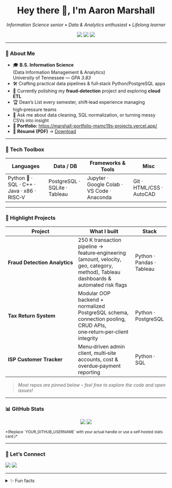 <!--  ░░░░░░░░░░░░░░░░░░░░░░░░░░░░░░░░░░░░░░░░░░░░░░░░░░░░░░░░░░░░░░ -->
<!--                       Aaron Marshall – README                   -->
<!--  ░░░░░░░░░░░░░░░░░░░░░░░░░░░░░░░░░░░░░░░░░░░░░░░░░░░░░░░░░░░░░░ -->

<h1 align="center">Hey there 👋, I'm Aaron Marshall</h1>
<p align="center">
  <em>Information Science senior • Data &amp; Analytics enthusiast • Lifelong learner</em>
</p>

<div align="center">
  <img src="https://img.shields.io/badge/UTK-Information Science‑orange" />
  <img src="https://img.shields.io/badge/Class%20of-2025-ff69b4" />
  <img src="https://img.shields.io/badge/Tech‑Stack‑lover-blue" />
</div>

---

### 🚀 About Me
- 🎓 **B.S. Information Science** (Data Information Management & Analytics)  
  University of Tennessee — *GPA 3.83*  
- 🛠️ Crafting practical data pipelines &amp; full‑stack Python/PostgreSQL apps  
- 🌱 Currently polishing my **fraud‑detection** project and exploring **cloud ETL**  
- 🏆 Dean’s List every semester, shift‑lead experience managing high‑pressure teams  
- 💬 Ask me about data cleaning, SQL normalization, or turning messy CSVs into insight  
- 🔗 **Portfolio:** <https://marshall-portfolio-msmc19s-projects.vercel.app/>  
- 📄 **Résumé (PDF)** → [Download](https://marshall-portfolio-msmc19s-projects.vercel.app/Resume.pdf)  

---

### 🧰 Tech Toolbox
| Languages | Data / DB | Frameworks &amp; Tools | Misc |
|-----------|-----------|-----------------------|------|
| Python&nbsp;🐍 · SQL · C++ · Java · x86 · RISC‑V | PostgreSQL · SQLite · Tableau | Jupyter · Google Colab · VS Code · Anaconda | Git · HTML/CSS · AutoCAD |

---

### 🔨 Highlight Projects
| Project | What I built | Stack |
|---------|--------------|-------|
| **Fraud Detection Analytics** | 250 K transaction pipeline → feature‑engineering (amount, velocity, geo, category, method), Tableau dashboards &amp; automated risk flags | Python · Pandas · Tableau |
| **Tax Return System** | Modular OOP backend + normalized PostgreSQL schema, connection pooling, CRUD APIs, one‑return‑per‑client integrity | Python · PostgreSQL |
| **ISP Customer Tracker** | Menu‑driven admin client, multi‑site accounts, cost &amp; overdue‑payment reporting | Python · SQL |

> *Most repos are pinned below – feel free to explore the code and open issues!*

---

### 📊 GitHub Stats
<p align="center">
  <img src="https://github-readme-stats.vercel.app/api?username=YOUR_GITHUB_USERNAME&show_icons=true&hide=issues&theme=default" />
  <img src="https://github-readme-stats.vercel.app/api/top-langs/?username=YOUR_GITHUB_USERNAME&layout=compact&hide=html,css&theme=default" />
</p>
<sup>*(Replace `YOUR_GITHUB_USERNAME` with your actual handle or use a self‑hosted stats card.)*</sup>

---

### 🤝 Let’s Connect
<p>
  <a href="mailto:amarsh32@vols.utk.edu"><img src="https://img.shields.io/badge/Email-amarsh32@vols.utk.edu-red" /></a>
  <a href="https://www.linkedin.com/in/aaronmarshallit/"><img src="https://img.shields.io/badge/LinkedIn-Aaron Marshall-blue" /></a>
</p>

---

<details>
<summary>✨ Fun facts</summary>

- I can sauté, fry, bake, and grill faster than most ETL jobs finish.  
- Proud Tennessean who thrives on football weekends and thrift‑store treasure hunts.  
- “Data driven” doesn’t just mean code — I optimize kitchen workflows, too.
</details>

<!--  ░░░░░░░░░░░░░░░░░░░░░░░░░░░░░░░░░░░░░░░░░░░░░░░░░░░░░░░░░░░░░░ -->
